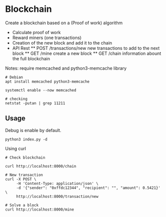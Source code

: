# Blockchain
Create a blockchain based on a (Proof of work) algorithm

* Calculate proof of work
* Reward miners (one transactions)
* Creation of the new block and add it to the chain
* API Rest
** POST /transactions/new new transactions to add to the next block
** GET /mine create a new block
** GET /chain information abount the full blockchain

Notes: require memcached and python3-memcache library

```
# Debian
apt install memcached python3-memcache

systemctl enable --now memcached

# checking
netstat -putan | grep 11211
```

## Usage
Debug is enable by default.

```
python3 index.py -d
```

Using curl
```
# Check blockchain

curl http://localhost:8000/chain

# New transaction
curl -X POST \
     -H 'Content-Type: application/json' \
     -d '{"sender": "0xffdc12344", "recipient": "", "amount": 0.5421}' \
     http://localhost:8000/transaction/new

# Solve a block
curl http://localhost:8000/mine
```

